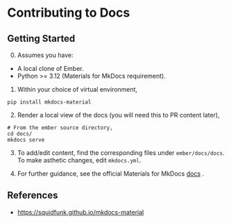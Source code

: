 # Contributing to Docs

## Getting Started 

0. Assumes you have:
* A local clone of Ember.
* Python >= 3.12 (Materials for MkDocs requirement).

1. Within your choice of virtual environment,
```
pip install mkdocs-material
```

2. Render a local view of the docs (you will need this to PR content later),
```
# From the ember source directory,
cd docs/
mkdocs serve
```

3. To add/edit content, find the corresponding files under `ember/docs/docs`. To make asthetic changes, edit `mkdocs.yml`.

4. For further guidance, see the official Materials for MkDocs [docs](https://squidfunk.github.io/mkdocs-material) .

## References
* https://squidfunk.github.io/mkdocs-material 